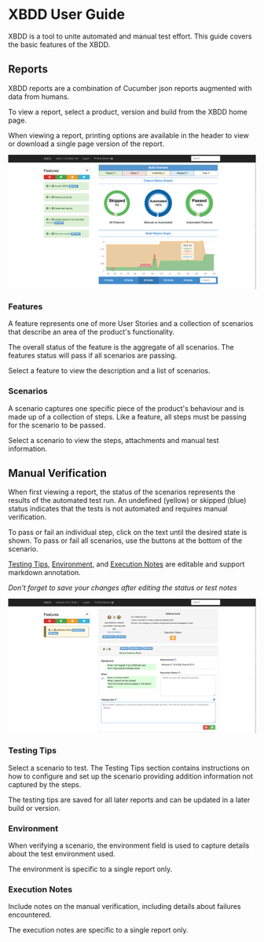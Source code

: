 XBDD User Guide
=====================

XBDD is a tool to unite automated and manual test effort. This guide covers the
basic features of the XBDD.

Reports
-------

XBDD reports are a combination of Cucumber json reports augmented with data from
humans.

To view a report, select a product, version and build from the XBDD home page.

When viewing a report, printing options are available in the header to view or download
a single page version of the report.

![Access Feature](access-feature.png)

### Features

A feature represents one of more User Stories and a collection of scenarios that
describe an area of the product's functionality.

The overall status of the feature is the aggregate of all scenarios. The features status
will pass if all scenarios are passing.

Select a feature to view the description and a list of scenarios.

### Scenarios

A scenario captures one specific piece of the product's behaviour and is made up
of a collection of steps. Like a feature, all steps must be passing for the scenario
to be passed.

Select a scenario to view the steps, attachments and manual test information.

Manual Verification
-------------------

When first viewing a report, the status of the scenarios represents the results
of the automated test run. An undefined (yellow) or skipped (blue) status
indicates that the tests is not automated and requires manual verification.

To pass or fail an individual step, click on the text until the desired state is
shown. To pass or fail all scenarios, use the buttons at the bottom of the scenario.

[Testing Tips](#tips), [Environment](#environment), and [Execution Notes](#notes)
 are editable and support markdown annotation.

*Don't forget to save your changes after editing the status or test notes*

![Manual Verification](manual-verification.png)

### Testing Tips<a name="tips"></a>

Select a scenario to test. The Testing Tips section contains instructions on how
to configure and set up the scenario providing addition information not captured
by the steps.

The testing tips are saved for all later reports and can be updated in a later
build or version.

### Environment<a name="environment"></a>

When verifying a scenario, the environment field is used to capture details about
the test environment used.

The environment is specific to a single report only.

### Execution Notes<a name="notes"></a>

Include notes on the manual verification, including details about failures encountered.

The execution notes are specific to a single report only.
